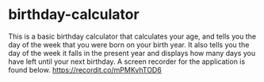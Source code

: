 # birthday-calculator
This is a basic birthday calculator that calculates your age, and tells you the day of the week that you were born on your birth year. It also tells you the day of the week it falls in the present year and displays how many days you have left until your next birthday. A screen recorder for the application is found below.
https://recordit.co/mPMKvhTOD6
